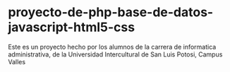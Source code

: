 # proyecto-de-php-base-de-datos-javascript-html5-css
Este es un proyecto  hecho por los alumnos de la carrera de informatica administrativa, de la Universidad Intercultural de  San Luis Potosi, Campus Valles
